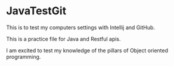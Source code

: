 # JavaTestGit
This is to test my computers settings with Intellij and GitHub. 

This is a practice file for Java and Restful apis.

I am excited to test my knowledge of the pillars of Object oriented programming.

